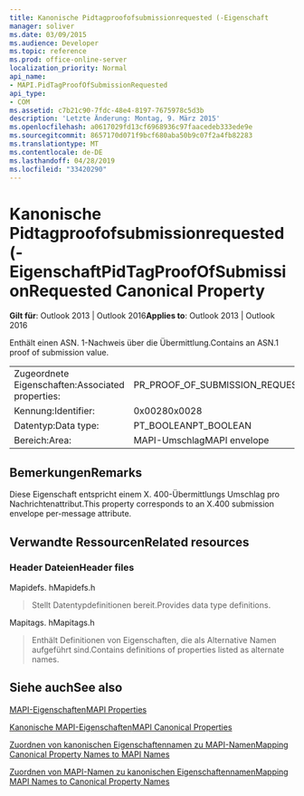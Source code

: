 ```yaml
---
title: Kanonische Pidtagproofofsubmissionrequested (-Eigenschaft
manager: soliver
ms.date: 03/09/2015
ms.audience: Developer
ms.topic: reference
ms.prod: office-online-server
localization_priority: Normal
api_name:
- MAPI.PidTagProofOfSubmissionRequested
api_type:
- COM
ms.assetid: c7b21c90-7fdc-48e4-8197-7675978c5d3b
description: 'Letzte Änderung: Montag, 9. März 2015'
ms.openlocfilehash: a0617029fd13cf6968936c97faacedeb333ede9e
ms.sourcegitcommit: 8657170d071f9bcf680aba50b9c07f2a4fb82283
ms.translationtype: MT
ms.contentlocale: de-DE
ms.lasthandoff: 04/28/2019
ms.locfileid: "33420290"
---
```

# <a name="pidtagproofofsubmissionrequested-canonical-property"></a><span data-ttu-id="5738c-103">Kanonische Pidtagproofofsubmissionrequested (-Eigenschaft</span><span class="sxs-lookup"><span data-stu-id="5738c-103">PidTagProofOfSubmissionRequested Canonical Property</span></span>

  
  
<span data-ttu-id="5738c-104">**Gilt für**: Outlook 2013 | Outlook 2016</span><span class="sxs-lookup"><span data-stu-id="5738c-104">**Applies to**: Outlook 2013 | Outlook 2016</span></span> 
  
<span data-ttu-id="5738c-105">Enthält einen ASN. 1-Nachweis über die Übermittlung.</span><span class="sxs-lookup"><span data-stu-id="5738c-105">Contains an ASN.1 proof of submission value.</span></span>
  
|||
|:-----|:-----|
|<span data-ttu-id="5738c-106">Zugeordnete Eigenschaften:</span><span class="sxs-lookup"><span data-stu-id="5738c-106">Associated properties:</span></span>  <br/> |<span data-ttu-id="5738c-107">PR_PROOF_OF_SUBMISSION_REQUESTED</span><span class="sxs-lookup"><span data-stu-id="5738c-107">PR_PROOF_OF_SUBMISSION_REQUESTED</span></span>  <br/> |
|<span data-ttu-id="5738c-108">Kennung:</span><span class="sxs-lookup"><span data-stu-id="5738c-108">Identifier:</span></span>  <br/> |<span data-ttu-id="5738c-109">0x0028</span><span class="sxs-lookup"><span data-stu-id="5738c-109">0x0028</span></span>  <br/> |
|<span data-ttu-id="5738c-110">Datentyp:</span><span class="sxs-lookup"><span data-stu-id="5738c-110">Data type:</span></span>  <br/> |<span data-ttu-id="5738c-111">PT_BOOLEAN</span><span class="sxs-lookup"><span data-stu-id="5738c-111">PT_BOOLEAN</span></span>  <br/> |
|<span data-ttu-id="5738c-112">Bereich:</span><span class="sxs-lookup"><span data-stu-id="5738c-112">Area:</span></span>  <br/> |<span data-ttu-id="5738c-113">MAPI-Umschlag</span><span class="sxs-lookup"><span data-stu-id="5738c-113">MAPI envelope</span></span>  <br/> |
   
## <a name="remarks"></a><span data-ttu-id="5738c-114">Bemerkungen</span><span class="sxs-lookup"><span data-stu-id="5738c-114">Remarks</span></span>

<span data-ttu-id="5738c-115">Diese Eigenschaft entspricht einem X. 400-Übermittlungs Umschlag pro Nachrichtenattribut.</span><span class="sxs-lookup"><span data-stu-id="5738c-115">This property corresponds to an X.400 submission envelope per-message attribute.</span></span>
  
## <a name="related-resources"></a><span data-ttu-id="5738c-116">Verwandte Ressourcen</span><span class="sxs-lookup"><span data-stu-id="5738c-116">Related resources</span></span>

### <a name="header-files"></a><span data-ttu-id="5738c-117">Header Dateien</span><span class="sxs-lookup"><span data-stu-id="5738c-117">Header files</span></span>

<span data-ttu-id="5738c-118">Mapidefs. h</span><span class="sxs-lookup"><span data-stu-id="5738c-118">Mapidefs.h</span></span>
  
> <span data-ttu-id="5738c-119">Stellt Datentypdefinitionen bereit.</span><span class="sxs-lookup"><span data-stu-id="5738c-119">Provides data type definitions.</span></span>
    
<span data-ttu-id="5738c-120">Mapitags. h</span><span class="sxs-lookup"><span data-stu-id="5738c-120">Mapitags.h</span></span>
  
> <span data-ttu-id="5738c-121">Enthält Definitionen von Eigenschaften, die als Alternative Namen aufgeführt sind.</span><span class="sxs-lookup"><span data-stu-id="5738c-121">Contains definitions of properties listed as alternate names.</span></span>
    
## <a name="see-also"></a><span data-ttu-id="5738c-122">Siehe auch</span><span class="sxs-lookup"><span data-stu-id="5738c-122">See also</span></span>



[<span data-ttu-id="5738c-123">MAPI-Eigenschaften</span><span class="sxs-lookup"><span data-stu-id="5738c-123">MAPI Properties</span></span>](mapi-properties.md)
  
[<span data-ttu-id="5738c-124">Kanonische MAPI-Eigenschaften</span><span class="sxs-lookup"><span data-stu-id="5738c-124">MAPI Canonical Properties</span></span>](mapi-canonical-properties.md)
  
[<span data-ttu-id="5738c-125">Zuordnen von kanonischen Eigenschaftennamen zu MAPI-Namen</span><span class="sxs-lookup"><span data-stu-id="5738c-125">Mapping Canonical Property Names to MAPI Names</span></span>](mapping-canonical-property-names-to-mapi-names.md)
  
[<span data-ttu-id="5738c-126">Zuordnen von MAPI-Namen zu kanonischen Eigenschaftennamen</span><span class="sxs-lookup"><span data-stu-id="5738c-126">Mapping MAPI Names to Canonical Property Names</span></span>](mapping-mapi-names-to-canonical-property-names.md)

